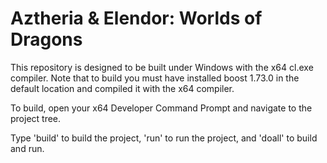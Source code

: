# Aztheria & Elendor: Worlds of Dragons

This repository is designed to be built under Windows with the x64 cl.exe compiler. Note that to build you must have installed boost 1.73.0 in the default location and compiled it with the x64 compiler.

To build, open your x64 Developer Command Prompt and navigate to the project tree.

Type 'build' to build the project, 'run' to run the project, and 'doall' to build and run.
